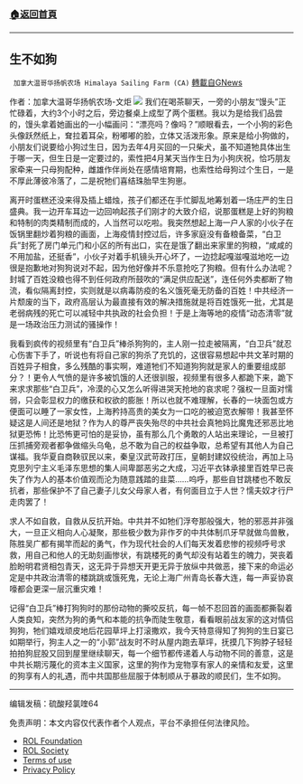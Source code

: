 ###  [:house:返回首頁](https://github.com/ourhimalayas/txt)
---


## 生不如狗
` 加拿大温哥华扬帆农场 Himalaya Sailing Farm (CA)` [轉載自GNews](https://gnews.org/zh-hans/2375409/)

作者：加拿大温哥华扬帆农场-文炬
![](https://assets.gnews.org/wp-content/uploads/2022/03/image-1953.png)
我们在喝茶聊天，一旁的小朋友“馒头”正忙碌着，大约3个小时之后，旁边餐桌上成型了两个蛋糕。我以为是给我们品尝的，馒头拿着她画出的一小幅画问：“漂亮吗？像吗？”顺眼看去，一个小狗的彩色头像跃然纸上，耷拉着耳朵，粉嘟嘟的脸，立体又活泼形象。原来是给小狗做的，小朋友们说要给小狗过生日，因为去年4月买回的一只柴犬，虽不知道牠具体出生于哪一天，但生日是一定要过的，索性把4月某天当作生日为小狗庆祝，恰巧朋友家牵来一只母狗配种，雌雄作伴尚处在感情培育期，也索性给母狗过个生日，一是不厚此薄彼冷落了，二是祝牠们喜结珠胎早生狗崽。

离开时蛋糕还没来得及插上蜡烛，孩子们都还在手忙脚乱地筹划着一场庄严的生日盛典。我一边开车耳边一边回响起孩子们刚才的大致介绍，说那蛋糕是上好的狗粮和特制的肉类精制而成的，人当然可以吃啦。我突然想起上海一户人家的小伙子在饭锅里翻炒着狗粮的画面，上海疫情封控过后，许多家庭没有备粮备菜，“白卫兵”封死了房门单元门和小区的所有出口，实在是饿了翻出来家里的狗粮，“咸咸的不用加盐，还挺香”，小伙子对着手机镜头开心坏了，一边捻起嘎滋嘎滋地吃一边很是抱歉地对狗狗说对不起，因为他好像并不乐意抢吃了狗粮。但有什么办法呢？封城了百姓没粮也得不到任何政府所鼓吹的“满足供应配送”，连任何外卖都断了物流，看似隔离封控，实则就是以病毒防疫的名义饿死毫无防备的百姓！中共经济一片颓废的当下，政府高层认为最直接有效的解决措施就是将百姓饿死一批，尤其是老弱病残的死亡可以减轻中共执政的社会负担！于是上海等地的疫情“动态清零”就是一场政治压力测试的骚操作！

我看到疯传的视频里有“白卫兵”棒杀狗狗的，主人刚一拉走被隔离，“白卫兵”就忍心伤害下手了，听说也有将自己家的狗杀了充饥的，这很容易想起中共文革时期的百姓异子相食，多么残酷的事实啊，难道牠们不知道狗狗就是家人的重要组成部分？！更令人气愤的是许多被饥饿的人还很驯服，视频里有很多人都跪下来，跪下来求求那些“白卫兵”，冷漠的心又怎么听得进哭天抢地的哀求呢？强权一旦面对懦弱，只会彰显权力的缴获和权欲的膨胀！所以也就不难理解，长春的一块面包或方便面可以睡了一家女性，上海矜持高贵的美女为一口吃的被迫宽衣解带！我甚至怀疑这是人间还是地狱？作为人的尊严丧失殆尽的中共社会真牠妈比魔鬼还邪恶比地狱更恐怖！比恐怖更可怕的是妥协，虽有那么几个勇敢的人站出来理论，一旦被打压抓捕旁观者都争做缩头乌龟，总不敢为自己的权益争取，总希望有其他人为自己谋福。我华夏自商鞅驭民以来，秦皇汉武苛政打压，皇朝封建奴役统治，再加上马克思列宁主义毛泽东思想的集人间卑鄙恶劣之大成，习近平衣钵承接里百姓早已丧失了作为人的基本价值观而沦为随意践踏的韭菜……呜呼，那些自甘跳楼也不敢反抗者，那些保护不了自己妻子儿女父母家人者，有何面目立于人世？懦夫奴才行尸走肉罢了！

求人不如自救，自救从反抗开始。中共并不如牠们浮夸那般强大，牠的邪恶并非强大，一旦正义相向人心凝聚，那些极少数为非作歹的中共体制爪牙早就做鸟兽散，陈胜吴广都有揭竿而起的勇气，作为现代社会的人们每天发着悲惨的视频呼号求救，用自己和他人的无助刻画惨状，有跳楼死的勇气却没有站着生的魄力，哭丧着脸盼明君贤相包青天，这无异于异想天开更无异于放纵中共做恶，接下来的命运必定是中共政治清零的楼跳跳或饿死鬼，无论上海广州青岛长春大连，每一声妥协哀嚎都会更深一层沉重灾难！

记得“白卫兵”棒打狗狗时的那份动物的撕咬反抗，每一帧不忍回首的画面都撕裂着人类良知，突然为狗的勇气和本能的抗争而陡生敬意，看看眼前战友家的这对情侣狗狗，牠们嬉戏顽皮地后花园草坪上打滚撒欢，我今天特意得知了狗狗的生日宴已如期举行，狗主人之一的“小郭”战友时不时从屋内跑去草坪，抚摸几下狗脖子轻轻拍拍狗屁股又回到屋里继续聊天，每一个细节都传递着人与动物不同的善意，这是中共长期污蔑化的资本主义国家，这里的狗作为宠物享有家人的亲情和友爱，这里的狗享有人的礼遇，而中共国那些屈服于体制顺从于暴政的顺民们，生不如狗。

* * *

编辑发稿：硫酸羟氯喹64

 

免责声明：本文内容仅代表作者个人观点，平台不承担任何法律风险。

- [ROL Foundation](https://rolfoundation.org/)
- [ROL Society](https://rolsociety.org/)
- [Terms of use](https://gnews.org/terms-of-use-3/)
- [Privacy Policy](https://gnews.org/privacy-policy/)

